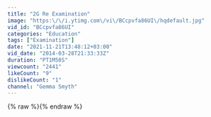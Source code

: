 ```yaml
---
title: "2G Re Examination"
image: "https:\/\/i.ytimg.com\/vi\/BCcpvfa86UI\/hqdefault.jpg"
vid_id: "BCcpvfa86UI"
categories: "Education"
tags: ["Examination"]
date: "2021-11-21T13:48:12+03:00"
vid_date: "2014-03-28T21:33:33Z"
duration: "PT1M50S"
viewcount: "2441"
likeCount: "9"
dislikeCount: "1"
channel: "Gemma Smyth"
---
```

{% raw %}{% endraw %}
